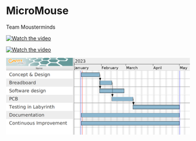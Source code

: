 # MicroMouse
Team Mousterminds

[![Watch the video](https://img.youtube.com/vi/3XfnXp3Lqvg/0.jpg)](https://www.youtube.com/watch?v=3XfnXp3Lqvg)

[![Watch the video](https://img.youtube.com/vi/xDqnK-Nyn3c/0.jpg)](https://www.youtube.com/watch?v=xDqnK-Nyn3c)

![Gantt](./Planning/MM-Gantt.png?raw=true "Gantt")


